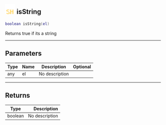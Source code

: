 ## <img src="../../.gitbook/assets/shared.png" width="32" height="32" /> isString

```lua
boolean isString(el)
```

Returns true if its a string

------
## Parameters

| Type   | Name | Description | Optional |
| ------ | ---- | ----------- | -------: |
| any | el | No description |  |


------
## Returns

| Type   | Description |
| ------ | ----------: |
| boolean | No description |

